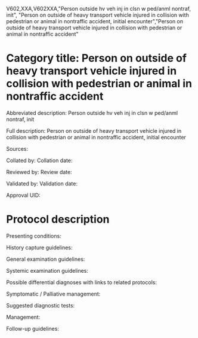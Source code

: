 V602,XXA,V602XXA,"Person outside hv veh inj in clsn w ped/anml nontraf, init", "Person on outside of heavy transport vehicle injured in collision with pedestrian or animal in nontraffic accident, initial encounter","Person on outside of heavy transport vehicle injured in collision with pedestrian or animal in nontraffic accident"
# Category title: Person on outside of heavy transport vehicle injured in collision with pedestrian or animal in nontraffic accident

Abbreviated description: Person outside hv veh inj in clsn w ped/anml nontraf, init

Full description: Person on outside of heavy transport vehicle injured in collision with pedestrian or animal in nontraffic accident, initial encounter

Sources:

Collated by:
Collation date:

Reviewed by:
Review date:

Validated by:
Validation date:

Approval UID:

# Protocol description

Presenting conditions:

History capture guidelines:

General examination guidelines:

Systemic examination guidelines:

Possible differential diagnoses with links to related protocols:

Symptomatic / Palliative management:

Suggested diagnostic tests:

Management:

Follow-up guidelines:
